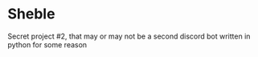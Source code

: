 # Sheble
Secret project #2, that may or may not be a second discord bot written in python for some reason
